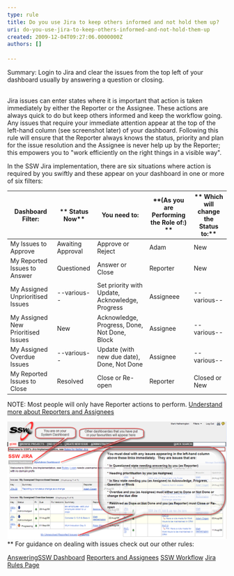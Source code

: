 ```yaml
---
type: rule
title: Do you use Jira to keep others informed and not hold them up?
uri: do-you-use-jira-to-keep-others-informed-and-not-hold-them-up
created: 2009-12-04T09:27:06.0000000Z
authors: []

---
```


Summary:  Login  to Jira and clear the issues from the top left of your dashboard usually by answering a question or closing.

<br>Jira issues can enter states where it is important that action is taken immediately by either the Reporter or the Assignee.  These actions are always quick to do but keep others informed and keep the workflow going. <br> 
 Any issues that require your immediate attention appear at the top of the left-hand column (see screenshot later) of your dashboard.  Following this rule will ensure that the Reporter always knows the status, priority and plan for the issue resolution and the Assignee is never help up by the Reporter; this empowers you to "work efficiently on the right things in a visible way".

 In the SSW Jira implementation, there are six situations where action is required by you swiftly and these appear on your dashboard in one or more of six filters:


| **Dashboard Filter:** | ** Status Now** | **You need to:** | **(As you are Performing the Role of:) ** | ** Which will change the Status to:** |
| --- | --- | --- | --- | --- |
| My Issues to Approve | Awaiting Approval | Approve or Reject | Adam | New |
|  My Reported Issues to Answer | Questioned |  Answer or Close |  Reporter |  New |
| My Assigned Unprioritised Issues | --various-- | Set priority with Update, Acknowledge, Progress | Assigneee | --various-- |
| My Assigned New Prioritised Issues | New | Acknowledge, Progress, Done, Not Done, Block | Assignee | --various-- |
| My Assigned Overdue Issues | --various-- | Update (with new due date), Done, Not Done | Assignee | --various-- |
| My Reported Issues to Close | Resolved | Close or Re-open | Reporter | Closed or New |


 NOTE: Most people will only have Reporter actions to perform. [Understand more about Reporters and Assignees](/Pages/ReportesAndAssignees.aspx) 

![ Your dashboard is your Home Page when you [login like this](/Pages/HowdoIsignintoJira.aspx)and clearly shows the issues that need your immediate attention ](Urgent.png) 
**
 For guidance on dealing with issues check out our other rules:

[Answering](/Pages/HowdoIansweraquestioninJira.aspx)[SSW Dashboard](/Pages/SystemDashboard.aspx)
[Reporters and Assignees](/Pages/ReportesAndAssignees.aspx)
[SSW Workflow](/Pages/workflow.aspx)
[Jira Rules Page](/Management/RulesToBetterJira)
